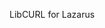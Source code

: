 <!--
 ╔═══════════════════════════════════════════════════════════════════════════════╗
 ║                                  _   _ ____  _                                *
 ║  Project                     ___| | | |  _ \| |                               *
 ║                             / __| | | | |_) | |                               *
 ║                            | (__| |_| |  _ <| |___                            *
 ║                             \___|\___/|_| \_\_____|                           *
 ║                                                                               *
 ║           ╔═══╗╔═══╗╔═══╗     ╔╗   ╔═══╗╔════╗╔═══╗╔═══╗╔╗ ╔╗╔═══╗            *
 ║           ║╔══╝║╔═╗║║╔═╗║     ║║   ║╔═╗║╚══╗ ║║╔═╗║║╔═╗║║║ ║║║╔═╗║            *
 ║           ║╚══╗║║ ║║║╚═╝║     ║║   ║║ ║║  ╔╝╔╝║║ ║║║╚═╝║║║ ║║║╚══╗            *
 ║           ║╔══╝║║ ║║║╔╗╔╝     ║║ ╔╗║╚═╝║ ╔╝╔╝ ║╚═╝║║╔╗╔╝║║ ║║╚══╗║            *
 ║           ║║   ║╚═╝║║║║╚╗     ║╚═╝║║╔═╗║╔╝ ╚═╗║╔═╗║║║║╚╗║╚═╝║║╚═╝║            *
 ║           ╚╝   ╚═══╝╚╝╚═╝     ╚═══╝╚╝ ╚╝╚════╝╚╝ ╚╝╚╝╚═╝╚═══╝╚═══╝            *
 ║                                                                               *
 ║       Copyright (C) 1998 - 2021, Alexei NUZHKOV, <alexeidg@tut.by>, et al.    *
 ║       Авторское право (С)  2021, Алексей НУЖКОВ и другие.                     *
 ║       Данное программное обеспечение лицензировано, так же как LibCURL.       *
 ║       Условия доступны по адресу https://curl.se/docs/copyright.html.         *
 ║                                                                               *
 ║       Вы можете использовать, копировать, изменять, объединять, публиковать,  *
 ║       распространять и/или продавать копии Программного обеспечения           *
 ║       в соответствии с условиями https://curl.se/docs/copyright.html.         *
 ║                                                                               *
 ║       Это программное обеспечение распространяется на условиях "КАК ЕСТЬ",    *
 ║       БЕЗ КАКИХ-ЛИБО ГАРАНТИЙ, явных или подразумеваемых.                     *
 ║                                                                               *
 *********************************************************************************
-->
LibCURL for Lazarus
